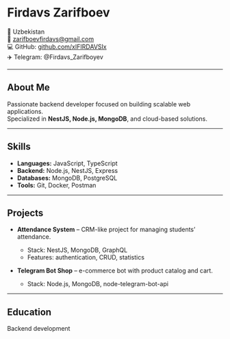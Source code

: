 # Firdavs Zarifboev

📍 Uzbekistan  
📧 zarifboevfirdavs@gmail.com  
💻 GitHub: [github.com/xIFIRDAVSIx](https://github.com/xIFIRDAVSIx)  
✈️ Telegram: @Firdavs_Zarifboyev

---

## About Me
Passionate backend developer focused on building scalable web applications.  
Specialized in **NestJS, Node.js, MongoDB**, and cloud-based solutions.  

---

## Skills
- **Languages:** JavaScript, TypeScript  
- **Backend:** Node.js, NestJS, Express  
- **Databases:** MongoDB, PostgreSQL  
- **Tools:** Git, Docker, Postman  

---

## Projects
- **Attendance System** – CRM-like project for managing students’ attendance.  
  - Stack: NestJS, MongoDB, GraphQL  
  - Features: authentication, CRUD, statistics  

- **Telegram Bot Shop** – e-commerce bot with product catalog and cart.  
  - Stack: Node.js, MongoDB, node-telegram-bot-api  

---

## Education
Backend development
